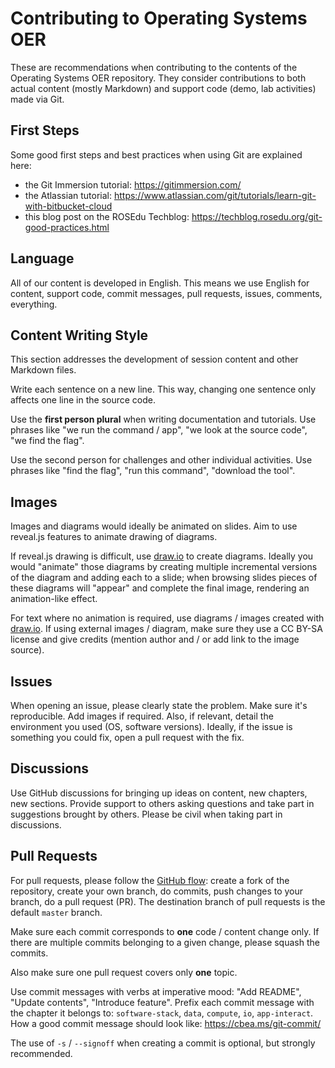 # Contributing to Operating Systems OER

These are recommendations when contributing to the contents of the Operating Systems OER repository.
They consider contributions to both actual content (mostly Markdown) and support code (demo, lab activities) made via Git.

## First Steps

Some good first steps and best practices when using Git are explained here:
* the Git Immersion tutorial: https://gitimmersion.com/
* the Atlassian tutorial: https://www.atlassian.com/git/tutorials/learn-git-with-bitbucket-cloud
* this blog post on the ROSEdu Techblog: https://techblog.rosedu.org/git-good-practices.html

## Language

All of our content is developed in English.
This means we use English for content, support code, commit messages, pull requests, issues, comments, everything.

## Content Writing Style

This section addresses the development of session content and other Markdown files.

Write each sentence on a new line.
This way, changing one sentence only affects one line in the source code.

Use the **first person plural** when writing documentation and tutorials.
Use phrases like "we run the command / app", "we look at the source code", "we find the flag".

Use the second person for challenges and other individual activities.
Use phrases like "find the flag", "run this command", "download the tool".

## Images

Images and diagrams would ideally be animated on slides.
Aim to use reveal.js features to animate drawing of diagrams.

If reveal.js drawing is difficult, use [draw.io](https://app.diagrams.net/) to create diagrams.
Ideally you would "animate" those diagrams by creating multiple incremental versions of the diagram and adding each to a slide;
when browsing slides pieces of these diagrams will "appear" and complete the final image, rendering an animation-like effect.

For text where no animation is required, use diagrams / images created with [draw.io](https://app.diagrams.net/).
If using external images / diagram, make sure they use a CC BY-SA license and give credits (mention author and / or add link to the image source).

## Issues

When opening an issue, please clearly state the problem.
Make sure it's reproducible.
Add images if required.
Also, if relevant, detail the environment you used (OS, software versions).
Ideally, if the issue is something you could fix, open a pull request with the fix.

## Discussions

Use GitHub discussions for bringing up ideas on content, new chapters, new sections.
Provide support to others asking questions and take part in suggestions brought by others.
Please be civil when taking part in discussions.

## Pull Requests

For pull requests, please follow the [GitHub flow](https://docs.github.com/en/github/collaborating-with-pull-requests/proposing-changes-to-your-work-with-pull-requests/creating-a-pull-request-from-a-fork): create a fork of the repository, create your own branch, do commits, push changes to your branch, do a pull request (PR).
The destination branch of pull requests is the default `master` branch.

Make sure each commit corresponds to **one** code / content change only.
If there are multiple commits belonging to a given change, please squash the commits.

Also make sure one pull request covers only **one** topic.

Use commit messages with verbs at imperative mood: "Add README", "Update contents", "Introduce feature".
Prefix each commit message with the chapter it belongs to: `software-stack`, `data`, `compute`, `io`, `app-interact`.
How a good commit message should look like: https://cbea.ms/git-commit/

The use of `-s` / `--signoff` when creating a commit is optional, but strongly recommended.
